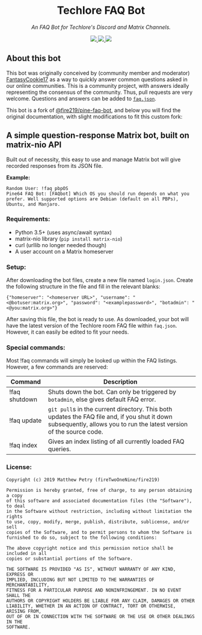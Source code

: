 <div align="center">
<h1>Techlore FAQ Bot</h1>
<p>
	<em>An FAQ Bot for Techlore's Discord and Matrix Channels.</em>
</p>
<p>
<a href="https://github.com/techlore/faq-bot/pulls">
	<img src="https://img.shields.io/github/issues-pr/techlore/faq-bot?style=for-the-badge">
</a>
<a href="https://discord.gg/Xd7baMSpqS">
	<img src="https://img.shields.io/discord/422332274323750922?label=Discord&logo=discord&logoColor=white&style=for-the-badge">
</a>
<a href="https://matrix.to/#/+techlore-official:matrix.org">
	<img src="https://img.shields.io/matrix/techlore:matrix.org?label=Matrix&logo=matrix&server_fqdn=matrix.org&style=for-the-badge">
</a>
</p>
</div>

## About this bot

This bot was originally conceived by (community member and moderator) [FantasyCookie17](https://fantasycookie17.cf) as a way to quickly answer common questions asked in our online communities. This is a community project, with answers ideally representing the consensus of the community. Thus, pull requests are very welcome. Questions and answers can be added to [`faq.json`](/faq.json).

This bot is a fork of [@fire219/pine-faq-bot](https://github.com/fire219/pine-faq-bot), and below you will find the original documentation, with slight modifications to fit this custom fork:

## A simple question-response Matrix bot, built on matrix-nio API

Built out of necessity, this easy to use and manage Matrix bot will give recorded responses from its JSON file.

**Example:**

    Random User: !faq pbpOS
    Pine64 FAQ Bot: [FAQbot] Which OS you should run depends on what you prefer. Well supported options are Debian (default on all PBPs), Ubuntu, and Manjaro.

### Requirements:
- Python 3.5+ (uses async/await syntax)
- matrix-nio library (`pip install matrix-nio`)
- curl (urllib no longer needed though)
- A user account on a Matrix homeserver

### Setup:
After downloading the bot files, create a new file named `login.json`.
Create the following structure in the file and fill in the relevant blanks:

    {"homeserver": "<homeserver URL>", "username": "<@botuser:matrix.org>", "password": "<examplepassword>", "botadmin": "<@you:matrix.org>"}

After saving this file, the bot is ready to use. As downloaded, your bot will have the latest version of the Techlore room FAQ file within `faq.json`. However, it can easily be edited to fit your needs.

### Special commands:
Most !faq commands will simply be looked up within the FAQ listings. However, a few commands are reserved:

 Command| Description
--|--
 !faq shutdown | Shuts down the bot. Can only be triggered by `botadmin`, else gives default FAQ error.
 !faq update | `git pull`s in the current directory. This both updates the FAQ file and, if you shut it down subsequently, allows you to run the latest version of the source code.
 !faq index | Gives an index listing of all currently loaded FAQ queries.

### License:

    Copyright (c) 2019 Matthew Petry (fireTwoOneNine/fire219)

    Permission is hereby granted, free of charge, to any person obtaining a copy
    of this software and associated documentation files (the "Software"), to deal
    in the Software without restriction, including without limitation the rights
    to use, copy, modify, merge, publish, distribute, sublicense, and/or sell
    copies of the Software, and to permit persons to whom the Software is
    furnished to do so, subject to the following conditions:

    The above copyright notice and this permission notice shall be included in all
    copies or substantial portions of the Software.

    THE SOFTWARE IS PROVIDED "AS IS", WITHOUT WARRANTY OF ANY KIND, EXPRESS OR
    IMPLIED, INCLUDING BUT NOT LIMITED TO THE WARRANTIES OF MERCHANTABILITY,
    FITNESS FOR A PARTICULAR PURPOSE AND NONINFRINGEMENT. IN NO EVENT SHALL THE
    AUTHORS OR COPYRIGHT HOLDERS BE LIABLE FOR ANY CLAIM, DAMAGES OR OTHER
    LIABILITY, WHETHER IN AN ACTION OF CONTRACT, TORT OR OTHERWISE, ARISING FROM,
    OUT OF OR IN CONNECTION WITH THE SOFTWARE OR THE USE OR OTHER DEALINGS IN THE
    SOFTWARE.
